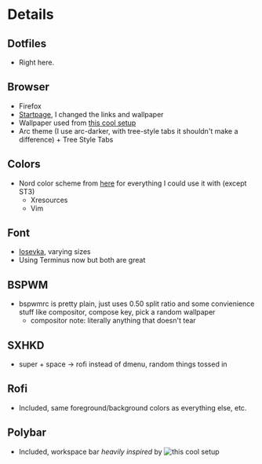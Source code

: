 # Details
## Dotfiles
* Right here.
## Browser
* Firefox 
* [Startpage](http://startpages.github.io/startpages/HorizontalList-0XE4/), I changed the links and wallpaper
* Wallpaper used from [this cool setup](https://www.reddit.com/r/unixporn/comments/4r440b/bspwm_probably_the_nicest_thing_ive_made_so_far/?st=j46mdkco&sh=2a234282)
* Arc theme (I use arc-darker, with tree-style tabs it shouldn't make a difference) + Tree Style Tabs
## Colors
* Nord color scheme from [here](https://github.com/arcticicestudio/nord) for everything I could use it with (except ST3)
    * Xresources
    * Vim
## Font
* [Iosevka](https://be5invis.github.io/Iosevka/), varying sizes
* Using Terminus now but both are great
## BSPWM
* bspwmrc is pretty plain, just uses 0.50 split ratio and some convienience stuff like compositor, compose key, pick a random wallpaper
    * compositor note: literally anything that doesn't tear
## SXHKD
* super + space -> rofi instead of dmenu, random things tossed in 
## Rofi
* Included, same foreground/background colors as everything else, etc.
## Polybar
* Included, workspace bar *heavily inspired* by ![this cool setup](https://www.reddit.com/r/unixporn/comments/6g927c/bspwm_new_monitor_new_me/?st=j46mlxd6&sh=a7338a37)

